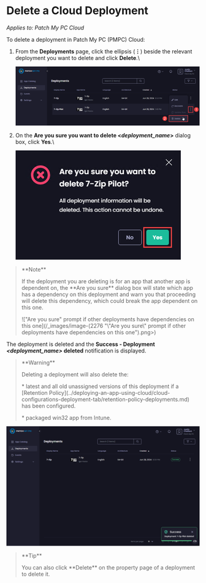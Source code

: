 # Delete a Cloud Deployment

_Applies to: Patch My PC Cloud_

To delete a deployment in Patch My PC (PMPC) Cloud:

1.  From the **Deployments** page, click the ellipsis (**⋮**) beside the relevant deployment you want to delete and click **Delete**.\\

    ![Clicking the ellipsis beside a deployment and selecting "Delete"](/_images/image-(1684).png)
2.  On the **Are you sure you want to delete <**_**deployment\_name**_**>** dialog box, click **Yes**.\\

    ![](/_images/image-(869).png)

> \*\*Note\*\*
>
> If the deployment you are deleting is for an app that another app is dependent on, the \*\*Are you sure\*\* dialog box will state which app has a dependency on this deployment and warn you that proceeding will delete this dependency, which could break the app dependent on this one.
>
> !\["Are you sure" prompt if other deployments have dependencies on this one]\(/\_images/image-(2276 "\\"Are you sure\\" prompt if other deployments have dependencies on this one").png>)

The deployment is deleted and the **Success - Deployment&#x20;**_**\<deployment\_name>**_**&#x20;deleted** notification is displayed.

> \*\*Warning\*\*
>
> Deleting a deployment will also delete the:
>
> \* latest and all old unassigned versions of this deployment if a \[Retention Policy]\(../deploying-an-app-using-cloud/cloud-configurations-deployment-tab/retention-policy-deployments.md) has been configured.
>
> \* packaged win32 app from Intune.

![](/_images/image-(1685).png)

> \*\*Tip\*\*
>
> You can also click \*\*Delete\*\* on the property page of a deployment to delete it.